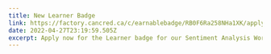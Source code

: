 ```yaml
---
title: New Learner Badge
link: https://factory.cancred.ca/c/earnablebadge/RB0F6Ra258NHa1XK/apply
date: 2022-04-27T23:19:59.505Z
excerpt: Apply now for the Learner badge for our Sentiment Analysis Workshop.
---
```

